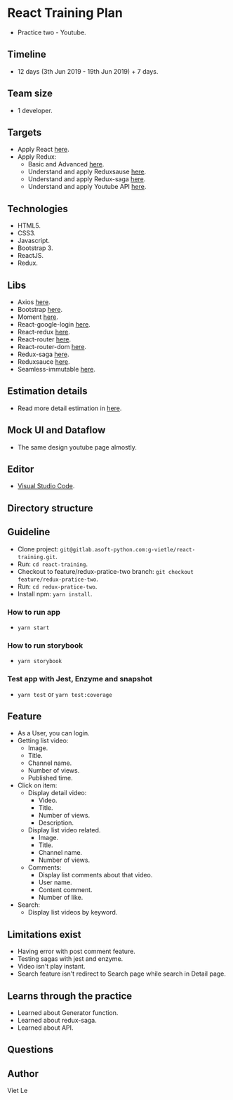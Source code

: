 # React Training Plan

- Practice two - Youtube.

## Timeline

- 12 days (3th Jun 2019 - 19th Jun 2019) + 7 days.

## Team size

- 1 developer.

## Targets

- Apply React [here](https://reactjs.org/).
- Apply Redux:
  - Basic and Advanced [here](https://redux.js.org/).
  - Understand and apply Reduxsause [here](https://github.com/infinitered/reduxsauce/).
  - Understand and apply Redux-saga [here](https://redux-saga.js.org/).
  - Understand and apply Youtube API [here](https://developers.google.com/youtube/).

## Technologies

- HTML5.
- CSS3.
- Javascript.
- Bootstrap 3.
- ReactJS.
- Redux.

## Libs

- Axios [here](https://github.com/axios/axios).
- Bootstrap [here](https://getbootstrap.com/docs/3.3/).
- Moment [here](https://momentjs.com/).
- React-google-login [here](https://www.npmjs.com/package/react-google-login).
- React-redux [here](https://redux.js.org/).
- React-router [here](https://reacttraining.com/react-router/web/guides/quick-start).
- React-router-dom [here](https://reacttraining.com/react-router/web/guides/quick-start).
- Redux-saga [here](https://redux-saga.js.org/).
- Reduxsauce [here](https://github.com/infinitered/reduxsauce/).
- Seamless-immutable [here](https://github.com/rtfeldman/seamless-immutable/).

## Estimation details

- Read more detail estimation in [here](https://docs.google.com/document/d/1-yH9i_uXLWavblD38S8oAT-0fHgEmY_DVdsCyWcQIxE/edit?usp=sharing).

## Mock UI and Dataflow

- The same design youtube page almostly.

## Editor

- [Visual Studio Code](https://code.visualstudio.com/).

## Directory structure

## Guideline

- Clone project: `git@gitlab.asoft-python.com:g-vietle/react-training.git`.
- Run: `cd react-training`.
- Checkout to feature/redux-pratice-two branch: `git checkout feature/redux-pratice-two`.
- Run: `cd redux-pratice-two`.
- Install npm: `yarn install`.

### How to run app

- `yarn start`

### How to run storybook

- `yarn storybook`

### Test app with Jest, Enzyme and snapshot

- `yarn test` or `yarn test:coverage`

## Feature

- As a User, you can login.
- Getting list video:
  - Image.
  - Title.
  - Channel name.
  - Number of views.
  - Published time.
- Click on item:
  - Display detail video:
    - Video.
    - Title.
    - Number of views.
    - Description.
  - Display list video related.
    - Image.
    - Title.
    - Channel name.
    - Number of views.
  - Comments:
    - Display list comments about that video.
    - User name.
    - Content comment.
    - Number of like.
- Search:
  - Display list videos by keyword.

## Limitations exist

- Having error with post comment feature.
- Testing sagas with jest and enzyme.
- Video isn't play instant.
- Search feature isn't redirect to Search page while search in Detail page.

## Learns through the practice

- Learned about Generator function.
- Learned about redux-saga.
- Learned about API.

## Questions

## Author

Viet Le
